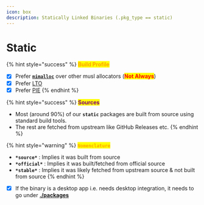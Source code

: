 ```yaml
---
icon: box
description: Statically Linked Binaries (.pkg_type == static)
---
```


# Static

{% hint style="success" %}
<mark style="color:orange;">**Build Profile**</mark>

* [x] Prefer [**`mimalloc`**](https://github.com/microsoft/mimalloc) over other musl allocators (<mark style="color:red;">**Not Always**</mark>)
* [x] Prefer [LTO](https://gcc.gnu.org/wiki/LinkTimeOptimization)
* [x] Prefer [PIE](https://en.wikipedia.org/wiki/Position-independent_code)
{% endhint %}

{% hint style="success" %}
<mark style="color:purple;">**Sources**</mark>

* Most (around 90%) of our **`static`** packages are built from source using standard build tools.
* The rest are fetched from upstream like GitHub Releases etc.
{% endhint %}

{% hint style="warning" %}
<mark style="color:orange;">**`Nomenclature`**</mark>

* **`*source*`** : Implies it was built from source
* **`*official*`** : Implies it was built/fetched from official source
* **`*stable*`** : Implies it was likely fetched from upstream source & not built from source
{% endhint %}

* [x] If the binary is a desktop app i.e. needs desktop integration, it needs to go under [**./packages**](https://github.com/pkgforge/soarpkgs/tree/main/packages)
